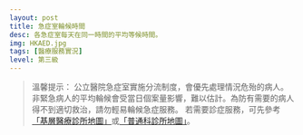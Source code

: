 ```yaml
---
layout: post
title: 急症室輪候時間
desc: 各急症室每天在同一時間的平均等候時間。
img: HKAED.jpg
tags: [醫療服務實況]
level: 第三級
---
```


> 溫馨提示：
> 公立醫院急症室實施分流制度，會優先處理情況危殆的病人。非緊急病人的平均輪候會受當日個案量影響，難以估計。為防有需要的病人得不到適切救治，請勿輕易輪候急症服務。
> 若需要診症服務，可先參考[「基層醫療診所地圖」](../PC-Doctor-List/)或[「普通科診所地圖」](../GOPC-List/)。

<script src="https://cdnjs.cloudflare.com/ajax/libs/jquery/3.1.0/jquery.min.js"></script>
<script src="https://cdnjs.cloudflare.com/ajax/libs/jquery-sheetrock/1.1.4/dist/sheetrock.min.js"></script>
<script src="https://cdnjs.cloudflare.com/ajax/libs/moment.js/2.20.1/moment.min.js"></script>
<script src="https://cdnjs.cloudflare.com/ajax/libs/moment.js/2.20.1/locale/zh-hk.js"></script>
<script src="https://cdnjs.cloudflare.com/ajax/libs/Chart.js/2.7.3/Chart.js"></script>

<div id="charts">
</div>
<div id="hidden-charts" style="display: none;">
	<div id="chart-container" style="position: relative; height:200px;"><canvas id="chart" height="300" width="600"></canvas></div>
</div>
  
<script>  
function createMatrix(N, M) {
    var matrix = new Array(N); // Array with initial size of N, not fixed!

    for (var i = 0; i < N; ++i) {
        matrix[i] = new Array(M);
    }

    return matrix;
}

var labels = [];
var dataMap = createMatrix(20, 24);

var ctx = document.getElementById("chart").getContext("2d");
var charts = [];


function loadLIVEDATA(data) {
  $.each( data.result.hospData, function( key, val ) {
    if (charts.length <= key)
      return;
    var chart = charts[val.hospCode];
    chart.data.datasets[1] = {};
    chart.data.datasets[1].data = [];
    chart.data.datasets[1].data[parseInt(moment(val.hospTime).format('H'))] = parseInt(val.topWait.match(/[0-9]/g)[0]);
    chart.data.datasets[1].label = '現時輪侯時間'
    chart.data.datasets[1].backgroundColor = "rgba(255, 99, 132, 0.2)";
    console.log(parseInt(moment(val.hospTime, 'en').format('H')));
    console.log(parseInt(val.topWait.match(/[0-9]/g)[0]));
    console.log(chart.data.datasets[1].data);
    chart.update();
  });
}

function updateChart(error, options, response) {
    if (!response.rows) {
        return;
    }
    for (var i = 1; i < response.rows.length; i++) {
        for (var j = 0; j < response.rows[i].cellsArray.length; j++) {
            if (j == 0) {
                labels.push(moment(response.rows[i].cellsArray[0], 'H', 'en'));
            } else {
                dataMap[j - 1][i - 1] = response.rows[i].cellsArray[j];
            }
        }
    }

    for (var i = 0; i < 17; i++) {
        var hosp = response.rows[0].cellsArray[i + 1];

        var itm = document.getElementById("chart-container");
        var clone = itm.cloneNode(true);
        clone.id = "clone";
        var newClone = document.getElementById("charts").appendChild(clone);
        var chart = new Chart(newClone.firstChild.getContext("2d"), {
            type: 'bar',
            options: {
                responsive: true,
                maintainAspectRatio: false,
                title: {
                    display: true,
                    text: hosp + ' 急症科輪候時間'
                },
                tooltips: {
                    mode: 'x',
                    callbacks: {
                        title: null
                    }
                },
                scales: {
                    xAxes: [{
                        type: "time",
                        offset: true,
                        gridLines: {
			    display: false,
                        },
                        time: {
                            unit: 'hour',
                            stepSize: 3,
			    displayFormats: {
			    	hour: 'A h時'
			    }
                        },
                        stacked: true,
                        categoryPercentage: 1.0,
                        bounds: 'data',
                        ticks: {
			    source: 'labels'
                        }
                    }],
                    yAxes: [{
                        scaleLabel: {
                            display: true,
                            labelString: '預計等候時間（小時）'
                        },
                        stacked: false,
                        gridLines: {
                            display: false,
                        },
                        ticks: {
                            min: 0,
                            max: 8,
                            fixedStepSize: 2
                        }
                    }]
                },
                categoryPercentage: 1,

            }
        });
        chart.config.data = {
            datasets: [
                {
                    data: dataMap[i],
                    label: '平均輪侯時間',
                    backgroundColor: "rgba(54, 162, 235, 0.2)"
                }
            ]
        };
        chart.config.data.labels = labels;
        chart.config.options.tooltips.callbacks.title = function(tooltipItems, data) {
            // Pick first xLabel for now
            var title = '';
            var labels = data.labels;
            var labelCount = labels ? labels.length : 0;

            if (tooltipItems.length > 0) {
                var item = tooltipItems[0];

                if (item.xLabel) {
                    title = moment(item.xLabel).locale('zh_cn').format('A h時');
                } else if (labelCount > 0 && item.index < labelCount) {
                    title = labels[item.index];
                }
            }

            return title;
        };
        chart.config.options.tooltips.callbacks.label = function(tooltipItem, data) {
            if (!tooltipItem.yLabel)
	        return;
	    var label = data.datasets[tooltipItem.datasetIndex].label || '';

            if (label) {
                label += ': ';
            }
            
	    label += '約等候 ' + Math.round(tooltipItem.yLabel) + '小時';
            return label;
        };
        console.log(chart.config);
        chart.update();
	charts[hosp] = chart;

    }
    
	$.ajax({
	    url: "https://jsonp.afeld.me/?callback=loadLIVEDATA&url=https://www.ha.org.hk/aedwt/data/aedWtData.json",
	    dataType: "jsonp",
	    success: function( response ) {
		loadLIVEDATA( response ); // server response
	    }

	}); 
}

var mySpreadsheet = 'https://docs.google.com/spreadsheets/d/1gMSLNwy160WN4kFq1kwNY1k0gEmwaQ_yfQG4MeXlaa0/edit#gid=0';
sheetrock({
    url: mySpreadsheet,
    callback: updateChart
});

{{ site.data.AEDLOG | jsonify }}
